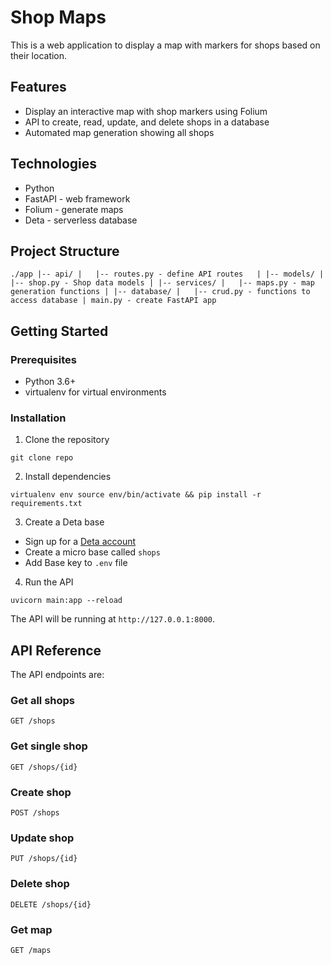 
Shop Maps
=========

This is a web application to display a map with markers for shops based on their location.

Features
--------

*   Display an interactive map with shop markers using Folium
*   API to create, read, update, and delete shops in a database
*   Automated map generation showing all shops

Technologies
------------

*   Python
*   FastAPI - web framework
*   Folium - generate maps
*   Deta - serverless database

Project Structure
-----------------


`./app |-- api/ |   |-- routes.py - define API routes   | |-- models/ |   |-- shop.py - Shop data models | |-- services/ |   |-- maps.py - map generation functions | |-- database/ |   |-- crud.py - functions to access database | main.py - create FastAPI app`

Getting Started
---------------

### Prerequisites

*   Python 3.6+
*   virtualenv for virtual environments

### Installation

1.  Clone the repository

<!---->


`git clone repo`

2. Install dependencies

<!---->


`virtualenv env source env/bin/activate && pip install -r requirements.txt`

3. Create a Deta base

*   Sign up for a [Deta account](https://deta.sh)
*   Create a micro base called `shops`
*   Add Base key to `.env` file

4.  Run the API

<!---->


`uvicorn main:app --reload`

The API will be running at `http://127.0.0.1:8000`.

API Reference
-------------

The API endpoints are:

### Get all shops


`GET /shops`

### Get single shop


`GET /shops/{id}`

### Create shop


`POST /shops`

### Update shop


`PUT /shops/{id}`

### Delete shop


`DELETE /shops/{id}`

### Get map


`GET /maps`

